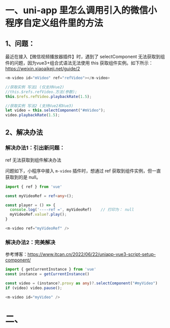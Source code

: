 # 一、uni-app 里怎么调用引入的微信小程序自定义组件里的方法

## 1、问题：
最近在接入【微信视频播放器插件】时，遇到了 selectComponent 无法获取到组件的问题，因为vue3+组合式语法无法使用 this 获取组件实例。如下所示：
<https://weixin.xiaoaikeji.net/guide/2>

```ts
<m-video id="mVideo" ref="refVideo"></m-video>

//获取实例 写法1 (仅支持Vue2)
//this.$refs.refVideo.方法(参数);
this.$refs.refVideo.playbackRate(1.5);

//获取实例 写法2 (支持Vue2和Vue3)
let video = this.selectComponent("#mVideo");
video.playbackRate(1.5);
```

## 2、解决办法

### 解决办法1：引出新问题：

ref 无法获取到组件解决办法

问题如下，小程序中接入 `m-video` 插件时，想通过 ref 获取到组件实例，但一直获取到的是 null。

```ts
import { ref } from 'vue'

const myVideoRef = ref<any>();

const player = () => {
  console.log('----ref =', myVideoRef)    // 打印为： null
  myVideoRef.value?.play();
}

<m-video ref="myVideoRef" />
```

### 解决办法2：完美解决

参考博客：<https://www.itcan.cn/2022/06/22/uniapp-vue3-script-setup-component/>

```ts
import { getCurrentInstance } from 'vue'
const instance = getCurrentInstance()

const video = (instance?.proxy as any)?.selectComponent("#myVideo")
if (video) video.pause();

<m-video id="myVideo" />
```

# 二、
